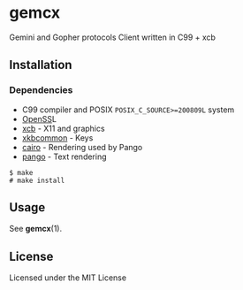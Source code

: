 # gemcx
Gemini and Gopher protocols Client written in C99 + xcb

## Installation
### Dependencies
* C99 compiler and POSIX `POSIX_C_SOURCE>=200809L` system
* [OpenSS](https://www.openssl.org/)L
* [xcb](https://xcb.freedesktop.org/) - X11 and graphics
* [xkbcommon](https://xkbcommon.org/) - Keys
* [cairo](https://www.cairographics.org/) - Rendering used by Pango
* [pango](https://pango.gnome.org/) - Text rendering

```
$ make
# make install
```

## Usage
See **gemcx**(1).

## License
Licensed under the MIT License

